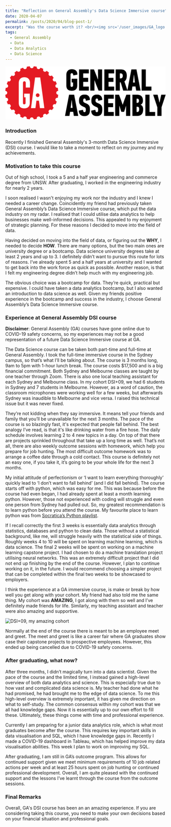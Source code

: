 ```yaml
---
title: "Reflection on General Assembly's Data Science Immersive course"
date: 2020-04-07
permalink: /posts/2020/04/blog-post-1/
excerpt: "Was the course worth it? <br/><img src='/user_images/GA_logo.png' width="300">"
tags:
  - General Assembly
  - Data
  - Data Analytics
  - Data Science
---
```


<img src='/user_images/GA_logo.png'>

### Introduction

Recently I finished General Assembly's 3-month Data Science Immersive (DSI) course. I would like to take a moment to reflect on my journey and my achievements. 

### Motivation to take this course

Out of high school, I took a 5 and a half year engineering and commerce degree from UNSW. After graduating, I worked in the engineering industry for nearly 2 years.

I soon realised I wasn't enjoying my work nor the industry and I knew I needed a career change. Coincidently my friend had previously taken General Assembly’s Data Science Immersive course, which put the data industry on my radar. I realised that I could utilise data analytics to help businesses make well-informed decisions. This appealed to my enjoyment of strategic planning. For these reasons I decided to move into the field of data.

Having decided on moving into the field of data, or figuring out the **WHY**, I needed to decide **HOW**. There are many options, but the two main ones are university degree or a bootcamp. Data science university degrees take at least 2 years and up to 3. I definitely didn’t want to pursue this route for lots of reasons. I’ve already spent 5 and a half years at university and I wanted to get back into the work force as quick as possible. Another reason, is that I felt my engineering degree didn’t help much with my engineering job. 

The obvious choice was a bootcamp for data. They’re quick, practical but expensive. I could have taken a data analytics bootcamp, but I also wanted an introduction to data science as well. Given my friends positive experience in the bootcamp and success in the industry, I choose General Assembly’s Data Science Immersive course.

### Experience at General Assembly DSI course

**Disclaimer**: General Assembly (GA) courses have gone online due to COVID-19 safety concerns, so my experiences may not be a good representation of a future Data Science Immersive course at GA.

The Data Science course can be taken both part-time and full-time at General Assembly. I took the full-time immersive course in the Sydney campus, so that’s what I’ll be talking about. The course is 3 months long, 9am to 5pm with 1-hour lunch break. The course costs $17,500 and is a big financial commitment. Both Sydney and Melbourne classes are taught by one teacher through Zoom. There is also one local teaching assistant for each Sydney and Melbourne class. In my cohort DSI+09, we had 6 students in Sydney and 7 students in Melbourne. However, as a word of caution, the classroom microphones were working well for a few weeks, but afterwards Sydney was inaudible to Melbourne and vice versa. I raised this technical issue but it was never fixed.

They’re not kidding when they say immersive. It means tell your friends and family that you’ll be unavailable for the next 3 months. The pace of the course is so blazingly fast, it's expected that people fall behind. The best analogy I’ve read, is that it's like drinking water from a fire hose. The daily schedule involves learning 2 to 4 new topics in a day. On top of that there are projects sprinkled throughout that take up a long time as well. That’s not all, there are also weekly outcome sessions with homework, which help you prepare for job hunting. The most difficult outcome homework was to arrange a coffee date through a cold contact. This course is definitely not an easy one, if you take it, it’s going to be your whole life for the next 3 months.

My initial attitude of perfectionism or ‘I want to learn everything thoroughly’ quickly lead to ‘I don’t want to fall behind’ (and I did fall behind). The course starts off with python, which was easy for me. This was because before the course had even began, I had already spent at least a month learning python.  However, those not experienced with coding will struggle and even one person from Sydney had pulled out. So, my greatest recommendation is to learn python before you attend the course. My favourite place to learn python was from [Socratica’s Python playlist](https://www.youtube.com/watch?v=bY6m6_IIN94&list=PLi01XoE8jYohWFPpC17Z-wWhPOSuh8Er-).

If I recall correctly the first 3 weeks is essentially data analytics through statistics, databases and python to clean data. Those without a statistical background, like me, will struggle heavily with the statistical side of things. Roughly weeks 4 to 10 will be spent on learning machine learning, which is data science. The final 2 weeks will be spent on working on a machine learning capstone project. I had chosen to do a machine translation project utilising neural networks. This was an extremely difficult project that I did not end up finishing by the end of the course. However, I plan to continue working on it, in the future. I would recommend choosing a simpler project that can be completed within the final two weeks to be showcased to employers.

I think the experience at a GA immersive course, is make or break by how well you get along with your cohort. My friend had also told me the same thing. My cohort was **AMAZING**, I got along with them so well and I’ve definitely made friends for life. Similarly, my teaching assistant and teacher were also amazing and supportive.

<img src='/user_images/GA_Photo.jpg' title="DSI+09, my amazing cohort">

Normally at the end of the course there is meant to be an employee meet and greet. The meet and greet is like a career fair where GA graduates show case their capstone projects to prospective employees. However, this ended up being cancelled due to COVID-19 safety concerns.

### After graduating, what now?

After three months, I didn’t magically turn into a data scientist. Given the pace of the course and the limited time, I instead gained a high-level overview of both data analytics and science. This is especially true due to how vast and complicated data science is. My teacher had done what he had promised, he had brought me to the edge of data science. To me this high-level overview is extremely important, it has given me direction on what to self-study. The common consensus within my cohort was that we all had knowledge gaps. Now it is essentially up to our own effort to fill these. Ultimately, these things come with time and professional experience.

Currently I am preparing for a junior data analytics role, which is what most graduates become after the course. This requires key important skills in data visualisation and SQL, which I have knowledge gaps in. Recently I made a COVID-19 dashboard in Tableau, which has helped improve my data visualisation abilities. This week I plan to work on improving my SQL.

After graduating, I am still in GA’s outcome program. This allows for continued support given we meet minimum requirements of 10 job related actions per week and at least 25 hours spent on job hunting or continued professional development. Overall, I am quite pleased with the continued support and the lessons I’ve learnt through the course from the outcome sessions.

### Final Remarks

Overall, GA's DSI course has been an an amazing experience. If you are considering taking this course, you need to make your own decisions based on your financial situation and professional goals. 

